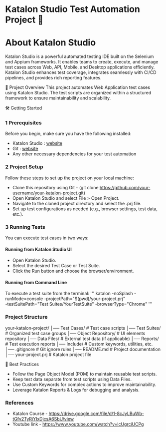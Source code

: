 # Katalon Studio Test Automation Project 🚀

# About Katalon Studio
Katalon Studio is a powerful automated testing IDE built on the Selenium and Appium frameworks. It enables teams to create, execute, and manage test cases across Web, API, Mobile, and Desktop applications efficiently. 
Katalon Studio enhances test coverage, integrates seamlessly with CI/CD pipelines, and provides rich reporting features.

📌 Project Overview
This project automates Web Application test cases using Katalon Studio. The test scripts are organized within a structured framework to ensure maintainability and scalability.

🛠️ Getting Started
### 1️ Prerequisites
Before you begin, make sure you have the following installed:
- Katalon Studio : [website](https://katalon.com/)
- Git : [website](https://git-scm.com/downloads)
- Any other necessary dependencies for your test automation

### 2️ Project Setup
Follow these steps to set up the project on your local machine:
- Clone this repository using Git - (git clone https://github.com/your-username/your-katalon-project.git)
- Open Katalon Studio and select File > Open Project.
- Navigate to the cloned project directory and select the .prj file.
- Set up test configurations as needed (e.g., browser settings, test data, etc.).

 ### 3 Running Tests
 You can execute test cases in two ways:
#### Running from Katalon Studio UI
 - Open Katalon Studio.
 - Select the desired Test Case or Test Suite.
 - Click the Run button and choose the browser/environment.
	
 #### Running from Command Line
To execute a test suite from the terminal:
''' katalon -noSplash -runMode=console -projectPath="$(pwd)/your-project.prj" \
-testSuitePath="Test Suites/YourTestSuite" -browserType="Chrome" '''

### Project Structure
your-katalon-project/
│── Test Cases/           # Test case scripts
│── Test Suites/          # Organized test case groups
│── Object Repository/    # UI elements repository
│── Data Files/           # External test data (if applicable)
│── Reports/              # Test execution reports
│── Include/              # Custom keywords, utilities, etc.
│── .gitignore            # Git ignore rules
│── README.md             # Project documentation
│── your-project.prj      # Katalon project file

📌 Best Practices
- Follow the Page Object Model (POM) to maintain reusable test scripts.
- Keep test data separate from test scripts using Data Files.
- Use Custom Keywords for complex actions to improve maintainability.
- Leverage Katalon Reports & Logs for debugging and analysis.

### References
- Katalon Course - https://drive.google.com/file/d/1-8cJyLBuWb-tGfv2TyRiYIxDjcsA6SbU/view
- Youtube link - https://www.youtube.com/watch?v=lcUgrciUCPg


  
